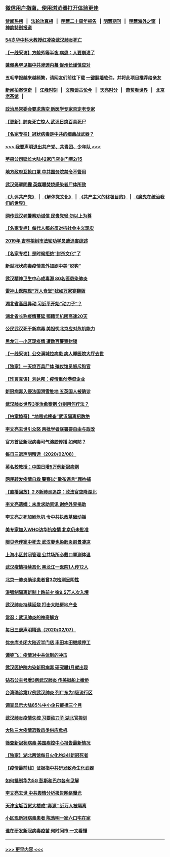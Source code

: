 ### [微信用户指南，使用浏览器打开体验更佳](https://github.com/gfw-breaker/banned-news1/blob/master/indexes/wechat-guide.md?t=0)
#### [禁闻热榜](热点新闻.md?t=0)  &nbsp;&nbsp;|&nbsp;&nbsp; [法轮功真相](https://github.com/gfw-breaker/truth/blob/master/README.md?t=0) &nbsp;&nbsp;|&nbsp;&nbsp; [明慧二十周年报告](https://github.com/gfw-breaker/mh-reports/blob/master/README.md?t=0) &nbsp;&nbsp;|&nbsp;&nbsp;[明慧期刊](https://github.com/gfw-breaker/mh-qikan) &nbsp;&nbsp;|&nbsp;&nbsp; [明慧海外之窗](https://github.com/gfw-breaker/mh-news/blob/master/README.md?t=0) &nbsp;&nbsp;|&nbsp;&nbsp; [神韵特别报道](https://github.com/gfw-breaker/mh-news/blob/master/shenyun.md?t=0)
#### [54岁华中科大教授红凌染武汉肺炎死亡](../pages/nsc413/n11854889.md?t=02091311) 
#### [【一线采访】方舱外等半夜 病患：人要崩溃了](../pages/nsc413/n11854786.md?t=02091311) 
#### [蓬佩奥罕见揭中共渗透内幕 促州长谨慎应对](../pages/nsc413/n11854685.md?t=02091311) 
#### 五毛举报越来越频繁，请网友们前往下载 [一键翻墙软件](https://github.com/gfw-breaker/ssr-accounts)，并将此项目推荐给亲友
#### [新闻拍案惊奇](https://github.com/gfw-breaker/banned-news1/blob/master/pages/link4.md) &nbsp;&nbsp;|&nbsp;&nbsp; [江峰时刻](https://github.com/gfw-breaker/banned-news1/blob/master/pages/link4.md) &nbsp;&nbsp;|&nbsp;&nbsp; [文昭谈古论今](https://github.com/gfw-breaker/banned-news1/blob/master/pages/link4.md) &nbsp;&nbsp;|&nbsp;&nbsp; [天亮时分](https://github.com/gfw-breaker/banned-news1/blob/master/pages/link4.md) &nbsp;&nbsp;|&nbsp;&nbsp; [萧茗看世界](https://github.com/gfw-breaker/banned-news1/blob/master/pages/link4.md) &nbsp;&nbsp;|&nbsp;&nbsp; [北京老茶馆](https://github.com/gfw-breaker/banned-news1/blob/master/pages/link4.md) &nbsp;&nbsp;|&nbsp;&nbsp; 
#### [政治局常委会要求落空 新医学专家否定老专家](../pages/nsc413/n11852540.md?t=02091311) 
#### [【更新】肺炎死亡惊人 武汉日烧百具死尸](../pages/nsc413/n11801312.md?t=02091311) 
#### [【名家专栏】冠状病毒是中共的细菌战武器？](../pages/nsc413/n11854546.md?t=02091311) 
#### [>>> 我要声明退出共产党、共青团、少年队 <<<](https://github.com/begood0513/goodnews/blob/master/quit/letter.md) 
#### [苹果公司延长大陆42家门店关门至2/15](../pages/nsc413/n11854605.md?t=02091311) 
#### [地方政府互抢口罩 中共国务院禁令不管用](../pages/nsc413/n11854459.md?t=02091311) 
#### [武汉笼罩阴霾 英媒曝焚烧感染者尸体所致](../pages/nsc413/n11854482.md?t=02091311) 
#### [《九评共产党》](https://github.com/begood0513/9ping.md/blob/master/README.md) &nbsp;|&nbsp; [《解体党文化》](../../../../jtdwh.md/blob/master/README.md)  &nbsp;|&nbsp; [《共产主义的终极目的》](../../../../gczydzjmd.md/blob/master/README.md) &nbsp;|&nbsp; [《魔鬼在统治我们的世界》](../../../../mgztzwmdsj.md/blob/master/README.md) 
#### [网传武汉老警察劝诫信 民贵党轻 勿以上为尊](../pages/nsc413/n11854494.md?t=02091311) 
#### [【名家专栏】每代人都必须对抗社会主义现实](../pages/nsc413/n11831412.md?t=02091311) 
#### [2019年 吉林榆树市法轮功学员遭迫害综述](../pages/nsc413/n11849574.md?t=02091311) 
#### [【名家专栏】是时候拒绝“封杀文化”了](../pages/nsc413/n11814093.md?t=02091311) 
#### [新型冠状病毒疫情意外加剧中美“脱钩”](../pages/nsc413/n11854475.md?t=02091311) 
#### [武汉精神卫生中心成毒源 80名医患染肺炎](../pages/nsc413/n11854415.md?t=02091311) 
#### [雷神山医院现“万人食堂”犹如万家宴翻版](../pages/nsc413/n11854454.md?t=02091311) 
#### [湖北省高层异动 习近平开始“动刀子”？](../pages/nsc413/n11854313.md?t=02091311) 
#### [湖北省长称疫情蔓延 鄂籍司机困高速20天](../pages/nsc413/n11854382.md?t=02091311) 
#### [公民武汉死于新病毒 美担忧北京应对危机能力](../pages/nsc413/n11854331.md?t=02091311) 
#### [黑龙江一小区现疫情 遭数百警察封锁](../pages/nsc413/n11854347.md?t=02091311) 
#### [【一线采访】公交满城拉病患 病人睡医院大厅去世](../pages/nsc413/n11854322.md?t=02091311) 
#### [【独家】一天烧百具尸体 殡仪馆员怒斥狗官](../pages/nsc413/n11853323.md?t=02091311) 
#### [【珍言真语】刘达邦：疫情重创港资企业](../pages/nsc413/n11854274.md?t=02091311) 
#### [新冠病毒入侵法国滑雪胜地 五英国人被确诊](../pages/nsc413/n11854307.md?t=02091311) 
#### [武汉肺炎世界3类治愈案例 分别用何疗法？](../pages/nsc413/n11854231.md?t=02091311) 
#### [【拍案惊奇】“地毯式搜查”武汉隔离招数绝](../pages/nsc413/n11853334.md?t=02091311) 
#### [李文亮去世引众怒 两批学者联署要自由与政改](../pages/nsc413/n11854100.md?t=02091311) 
#### [官方首证新冠病毒可气溶胶传播 如何防？](../pages/nsc413/n11854210.md?t=02091311) 
#### [每日三退声明精选（2020/02/08）](../pages/nsc413/n11854227.md?t=02091311) 
#### [英名校教授：中国日增5万例新冠病例](../pages/nsc413/n11854174.md?t=02091311) 
#### [网民转发疫情自救 警察以“散布谣言”罪拘捕](../pages/nsc413/n11854110.md?t=02091311) 
#### [【直播回放】2.8新肺炎追踪：政法官空降湖北](../pages/nsc413/n11854028.md?t=02091311) 
#### [李文亮遗孀：未发求助资讯 谢绝外界捐助](../pages/nsc413/n11854067.md?t=02091311) 
#### [李文亮之死加剧危机 令中共执政基础动摇](../pages/nsc413/n11854003.md?t=02091311) 
#### [美专家加入WHO访华抗疫情 北京仍未批准](../pages/nsc413/n11854043.md?t=02091311) 
#### [眼见老伴家中死去 武汉妻也染肺炎前景凄凉](../pages/nsc413/n11854040.md?t=02091311) 
#### [上海小区封闭管理 公共场所必戴口罩测体温](../pages/nsc413/n11853846.md?t=02091311) 
#### [武汉疫情持续恶化 黑龙江一医院1人传12人](../pages/nsc413/n11853839.md?t=02091311) 
#### [北京一肺炎确诊患者曾3次检测呈阴性](../pages/nsc413/n11853772.md?t=02091311) 
#### [港强制隔离新制上路前夕 逾9.5万人次入境](../pages/nsc413/n11853708.md?t=02091311) 
#### [武汉肺炎持续延烧 打击大陆房地产业](../pages/nsc413/n11853405.md?t=02091311) 
#### [常忍：武汉肺炎的神奇解方](../pages/nsc413/n11853413.md?t=02091311) 
#### [每日三退声明精选（2020/02/07）](../pages/nsc413/n11853462.md?t=02091311) 
#### [优衣库关闭大陆近半门店 丰田本田继续停工](../pages/nsc413/n11853213.md?t=02091311) 
#### [谭笑飞：疫情对中共体制的冲击](../pages/nsc413/n11853341.md?t=02091311) 
#### [武汉医护院内染新冠病毒 研究曝1月就出现](../pages/nsc413/n11852928.md?t=02091311) 
#### [钻石公主号增3例武汉肺炎 传美拟船上撤侨](../pages/nsc413/n11853240.md?t=02091311) 
#### [台湾确诊第17例武汉肺炎 列广东为1级流行区](../pages/nsc413/n11853182.md?t=02091311) 
#### [调查显示大陆85%中小企只能撑三个月](../pages/nsc413/n11853086.md?t=02091311) 
#### [武汉肺炎疫情失控 习要动刀子 湖北官挨训](../pages/nsc413/n11851103.md?t=02091311) 
#### [大陆三大疫情恐致肉类供应危机](../pages/nsc413/n11852769.md?t=02091311) 
#### [筛查新冠状病毒 美国疾控中心报告最新情况](../pages/nsc413/n11853070.md?t=02091311) 
#### [【独家】湖北两馆每日火化约341新冠死者](../pages/nsc413/n11845444.md?t=02091311) 
#### [【疫情最前线】证据指中共研发致命生化武器](../pages/nsc413/n11853087.md?t=02091311) 
#### [如何抵制华为5G 彭斯和巴尔各有见解](../pages/nsc413/n11852535.md?t=02091311) 
#### [李文亮去世 中共舆情分析报告网络曝光](../pages/nsc413/n11852868.md?t=02091311) 
#### [天津宝坻百货大楼成“毒源” 近万人被隔离](../pages/nsc413/n11852839.md?t=02091311) 
#### [小区现新冠病毒患者 陈浩明一家六口宅在家](../pages/nsc413/n11852799.md?t=02091311) 
#### [谁在研发新冠病毒疫苗 何时问市 一文看懂](../pages/nsc413/n11852840.md?t=02091311) 

----
#### [ >>> 更早内容 <<< ](../indexes/nsc413-earlier.md)
